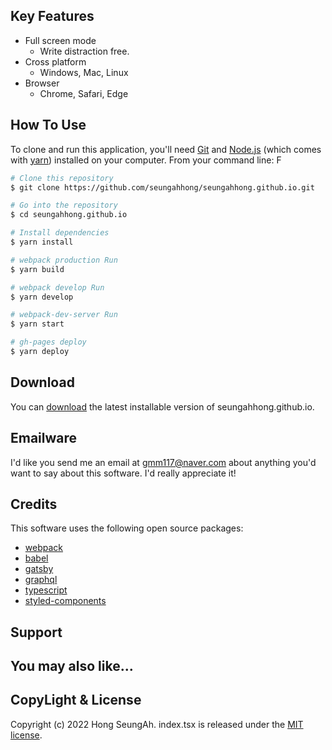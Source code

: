 ## Key Features

- Full screen mode
  - Write distraction free.
- Cross platform
  - Windows, Mac, Linux
- Browser
  - Chrome, Safari, Edge

## How To Use

To clone and run this application, you'll need [Git](https://git-scm.com) and [Node.js](https://nodejs.org/en/download/) (which comes with [yarn](https://yarnpkg.com/)) installed on your computer. From your command line:
F

```bash
# Clone this repository
$ git clone https://github.com/seungahhong/seungahhong.github.io.git

# Go into the repository
$ cd seungahhong.github.io

# Install dependencies
$ yarn install

# webpack production Run
$ yarn build

# webpack develop Run
$ yarn develop

# webpack-dev-server Run
$ yarn start

# gh-pages deploy
$ yarn deploy

```

## Download

You can [download](https://github.com/seungahhong/seungahhong.github.io) the latest installable version of seungahhong.github.io.

## Emailware

I'd like you send me an email at <gmm117@naver.com> about anything you'd want to say about this software. I'd really appreciate it!

## Credits

This software uses the following open source packages:

- [webpack](https://webpack.js.org/)
- [babel](https://babeljs.io/)
- [gatsby](https://www.gatsbyjs.com/)
- [graphql](https://graphql.org/)
- [typescript](https://www.typescriptlang.org/)
- [styled-components](https://styled-components.com/)

## Support

## You may also like...

## CopyLight & License

Copyright (c) 2022 Hong SeungAh. index.tsx is released under the [MIT license](https://opensource.org/licenses/MIT).
